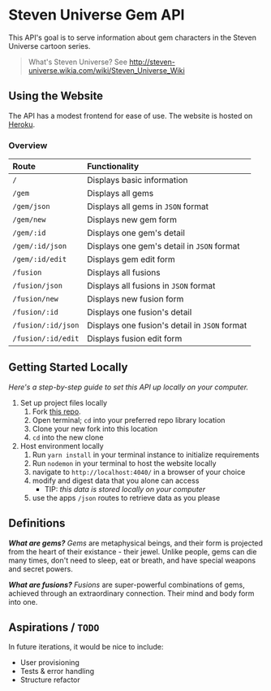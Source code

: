 # Steven Universe Gem API
This API's goal is to serve information about gem characters in the Steven Universe cartoon series.

> What's Steven Universe?
> See http://steven-universe.wikia.com/wiki/Steven_Universe_Wiki

## Using the Website
The API has a modest frontend for ease of use. The website is hosted on <a href='https://crystal-gem-api.herokuapp.com/'>Heroku</a>.

### Overview
| Route              | Functionality                                 |
|:-------------------|:----------------------------------------------|
| `/`                | Displays basic information                    |
| `/gem`             | Displays all gems                             |
| `/gem/json`        | Displays all gems in `JSON` format            |
| `/gem/new`         | Displays new gem form                         |
| `/gem/:id`         | Displays one gem's detail                     |
| `/gem/:id/json`    | Displays one gem's detail in `JSON` format    |
| `/gem/:id/edit`    | Displays gem edit form                        |
| `/fusion`          | Displays all fusions                          |
| `/fusion/json`     | Displays all fusions in `JSON` format         |
| `/fusion/new`      | Displays new fusion form                      |
| `/fusion/:id`      | Displays one fusion's detail                  |
| `/fusion/:id/json` | Displays one fusion's detail in `JSON` format |
| `/fusion/:id/edit` | Displays fusion edit form                     |

## Getting Started Locally
*Here's a step-by-step guide to set this API up locally on your computer.*
1. Set up project files locally
	1. Fork <a href="https://github.com/noltron000/BEW-1-2_crystal-gem-api">this repo</a>.
	1. Open terminal; `cd` into your preferred repo library location
	1. Clone your new fork into this location
	1. `cd` into the new clone
1. Host environment locally
	1. Run `yarn install` in your terminal instance to initialize requirements
	1. Run `nodemon` in your terminal to host the website locally
	1. navigate to `http://localhost:4040/` in a browser of your choice
	1. modify and digest data that you alone can access
		- TIP: *this data is stored locally on your computer*
	1. use the apps `/json` routes to retrieve data as you please

## Definitions
***What are gems?***
*Gems* are metaphysical beings, and their form is projected from the heart of their existance - their jewel. Unlike people, gems can die many times, don't need to sleep, eat or breath, and have special weapons and secret powers.

***What are fusions?***
*Fusions* are super-powerful combinations of gems, achieved through an extraordinary connection. Their mind and body form into one.

## Aspirations / `TODO`
In future iterations, it would be nice to include:
- User provisioning
- Tests & error handling
- Structure refactor